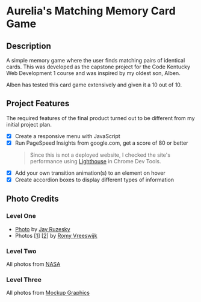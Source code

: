 # Aurelia's Matching Memory Card Game

## Description

A simple memory game where the user finds matching pairs of identical cards. This was developed as the capstone project for the Code Kentucky Web Development 1 course and was inspired by my oldest son, Alben.

Alben has tested this card game extensively and given it a 10 out of 10.

## Project Features

The required features of the final product turned out to be different from my initial project plan.

- [x] Create a responsive menu with JavaScript
- [x] Run PageSpeed Insights from google.com, get a score of 80 or better
  > Since this is not a deployed website, I checked the site's performance using [Lighthouse](https://developers.google.com/speed/docs/insights/v5/about#lab) in Chrome Dev Tools.
- [x] Add your own transition animation(s) to an element on hover
- [x] Create accordion boxes to display different types of information

## Photo Credits

### Level One

- [Photo](https://unsplash.com/photos/h13Y8vyIXNU) by [Jay Ruzesky](https://unsplash.com/fr/@wolsenburg)
- Photos [[1](https://unsplash.com/photos/OnYfoPpYOUg)] [[2](https://unsplash.com/photos/llpBktulegs)] by [Romy Vreeswijk](https://unsplash.com/@romyvreeswijk)

### Level Two

All photos from [NASA](https://unsplash.com/@nasa)

### Level Three

All photos from [Mockup Graphics](https://unsplash.com/@mockupgraphics)
